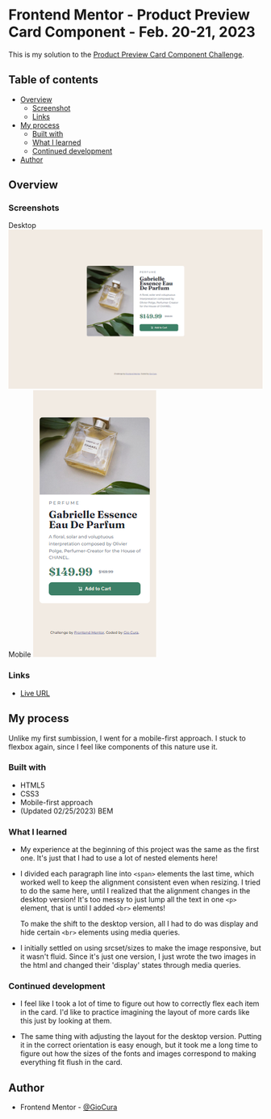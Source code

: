 # Frontend Mentor - Product Preview Card Component - Feb. 20-21, 2023

This is my solution to the [Product Preview Card Component Challenge](https://www.frontendmentor.io/challenges/qr-code-component-iux_sIO_H).

## Table of contents

- [Overview](#overview)
  - [Screenshot](#screenshot)
  - [Links](#links)
- [My process](#my-process)
  - [Built with](#built-with)
  - [What I learned](#what-i-learned)
  - [Continued development](#continued-development)
- [Author](#author)

## Overview

### Screenshots

Desktop
![](images/screenshot-desktop.png)
Mobile
![](images/screenshot-mobile.png)

### Links

- [Live URL](https://gc6-productreviewcard.netlify.app/)

## My process

Unlike my first sumbission, I went for a mobile-first approach. I stuck to flexbox again, since I feel like components of this nature use it.

### Built with

- HTML5
- CSS3
- Mobile-first approach
- (Updated 02/25/2023) BEM

### What I learned

- My experience at the beginning of this project was the same as the first one. It's just that I had to use a lot of nested elements here!

- I divided each paragraph line into `<span>` elements the last time, which worked well to keep the alignment consistent even when resizing. I tried to do the same here, until I realized that the alignment changes in the desktop version! It's too messy to just lump all the text in one `<p>` element, that is until I added `<br>` elements!

  To make the shift to the desktop version, all I had to do was display and hide certain `<br>` elements using media queries.

- I initially settled on using srcset/sizes to make the image responsive, but it wasn't fluid. Since it's just one version, I just wrote the two images in the html and changed their 'display' states through media queries.

### Continued development

- I feel like I took a lot of time to figure out how to correctly flex each item in the card. I'd like to practice imagining the layout of more cards like this just by looking at them.

- The same thing with adjusting the layout for the desktop version. Putting it in the correct orientation is easy enough, but it took me a long time to figure out how the sizes of the fonts and images correspond to making everything fit flush in the card.

## Author

- Frontend Mentor - [@GioCura](https://www.frontendmentor.io/profile/GioCura)
